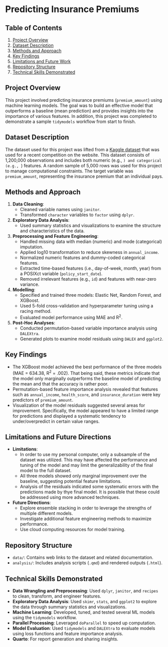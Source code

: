 # Predicting Insurance Premiums

## Table of Contents
1. [Project Overview](#project-overview)
2. [Dataset Description](#dataset-description)
3. [Methods and Approach](#methods-and-approach)
4. [Key Findings](#key-findings)
5. [Limitations and Future Work](#limitations-and-future-work)
6. [Repository Structure](#repository-structure)
7. [Technical Skills Demonstrated](#technical-skills-demonstrated)

## Project Overview

This project involved predicting insurance premiums (`premium_amount`) using machine learning models. The goal was to build an effective model that outperforms a baseline (mean prediction) and provides insights into the importance of various features. In addition, this project was completed to demonstrate a sample `tidymodels` workflow from start to finish.

## Dataset Description

The dataset used for this project was lifted from a [Kaggle dataset](https://www.kaggle.com/competitions/playground-series-s4e12/data) that was used for a recent competition on the website. This dataset consists of 1,200,000 observations and includes both numeric (e.g., ``) and categorical (e.g., ``) features. A random sample of 5,000 rows was used for this project to manage computational constraints. The target variable was `premium_amount`, representing the insurance premium that an individual pays.

## Methods and Approach

1. **Data Cleaning**:
   - Cleaned variable names using `janitor`.
   - Transformed `character` variables to `factor` using `dplyr`.
2. **Exploratory Data Analysis**:
   - Used summary statistics and visualizations to examine the structure and characteristics of the data.
3. **Preprocessing and Feature Engineering**:
   - Handled missing data with median (numeric) and mode (categorical) imputation.
   - Applied log10 transformation to reduce skewness in `annual_income`.
   - Normalized numeric features and dummy-coded categorical features.
   - Extracted time-based features (i.e., day-of-week, month, year) from a POSIXct variable (`policy_start_date`).
   - Removed irrelevant features (e.g., `id`) and features with near-zero variance.
4. **Modelling**:
   - Specified and trained three models: Elastic Net, Random Forest, and XGBoost.
   - Used 5-fold cross-validation and hyperparameter tuning using a racing method.
   - Evaluated model performance using MAE and R<sup>2</sup>.
5. **Post-Hoc Analyses**:
   - Conducted permutation-based variable importance analysis using `DALEXtra`.
   - Generated plots to examine model residuals using `DALEX` and `ggplot2`.

## Key Findings

- The XGBoost model achieved the best performance of the three models (MAE = 634.38, R<sup>2</sup> = .002). That being said, these metrics indicate that the model only marginally outperforms the baseline model of predicting the mean and that the accuracy is rather poor.
- Permutation-based feature importance analysis revealed that features such as `annual_income`, `health_score`, and `insurance_duration` were key predictors of `premium_amount`.
- Visualization of the model residuals suggested several areas for improvement. Specifically, the model appeared to have a limited range for predictions and displayed a systematic tendency to under/overpredict in certain value ranges.

## Limitations and Future Directions

- **Limitations**:
  -  In order to use my personal computer, only a subsample of the dataset was utilized. This may have affected the performance and tuning of the model and may limit the generalizability of the final model to the full dataset.
  -  All three models showed only marginal improvement over the baseline, suggesting potential feature limitations.
  -  Analysis of the residuals indicated some systematic errors with the predictions made by thye final model. It is possible that these could be addressed using more advanced techniques.
- **Future Directions**:
  -  Explore ensemble stacking in order to leverage the strengths of multiple different models.
  -  Investigate additional feature engineering methods to maximize performance.
  -  Use cloud computing resources for model training.   

## Repository Structure

- `data/`: Contains web links to the dataset and related documentation.
- `analysis/`: Includes analysis scripts (`.qmd`) and rendered outputs (`.html`).

## Technical Skills Demonstrated

- **Data Wrangling and Preprocessing**: Used `dplyr`, `janitor`, and `recipes` to clean, transform, and engineer features.
- **Exploratory Data Analysis**: Used `skimr`, `stats`, and `ggplot2` to explore the data through summary statistics and visualizations.
- **Machine Learning**: Developed, tuned, and tested several ML models using the `tidymodels` workflow.
- **Parallel Processing**: Leveraged `doParallel` to speed up computation.
- **Model Evaluation**: Used `tidymodels` and `DALEXtra` to evaluate models using loss functions and feature importance analysis.
- **Quarto**: For report generation and sharing insights.
